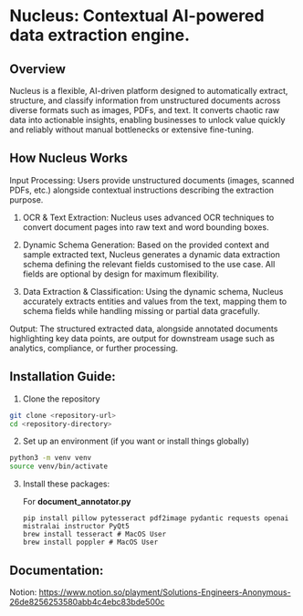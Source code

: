 # Nucleus: Contextual AI-powered data extraction engine.

## Overview
Nucleus is a flexible, AI-driven platform designed to automatically extract, structure, and classify information from unstructured documents across diverse formats such as images, PDFs, and text. It converts chaotic raw data into actionable insights, enabling businesses to unlock value quickly and reliably without manual bottlenecks or extensive fine-tuning.

## How Nucleus Works
Input Processing: Users provide unstructured documents (images, scanned PDFs, etc.) alongside contextual instructions describing the extraction purpose.

1. OCR & Text Extraction: Nucleus uses advanced OCR techniques to convert document pages into raw text and word bounding boxes.

2. Dynamic Schema Generation: Based on the provided context and sample extracted text, Nucleus generates a dynamic data extraction schema defining the relevant fields customised to the use case. All fields are optional by design for maximum flexibility.

3. Data Extraction & Classification: Using the dynamic schema, Nucleus accurately extracts entities and values from the text, mapping them to schema fields while handling missing or partial data gracefully.

Output: The structured extracted data, alongside annotated documents highlighting key data points, are output for downstream usage such as analytics, compliance, or further processing.

## Installation Guide:
1. Clone the repository
```bash
git clone <repository-url>
cd <repository-directory>
```
2. Set up an environment (if you want or install things globally)
```bash
python3 -m venv venv
source venv/bin/activate
```
3. Install these packages:  

    For **document_annotator.py**  
    ```
    pip install pillow pytesseract pdf2image pydantic requests openai mistralai instructor PyQt5
    brew install tesseract # MacOS User
    brew install poppler # MacOS User
    ```

## Documentation:
Notion: https://www.notion.so/playment/Solutions-Engineers-Anonymous-26de8256253580abb4c4ebc83bde500c
